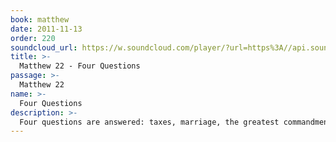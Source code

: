 ```yaml
---
book: matthew
date: 2011-11-13
order: 220
soundcloud_url: https://w.soundcloud.com/player/?url=https%3A//api.soundcloud.com/tracks/
title: >-
  Matthew 22 - Four Questions
passage: >-
  Matthew 22
name: >-
  Four Questions
description: >-
  Four questions are answered: taxes, marriage, the greatest commandment and the Sonship of the Messiah.
---
```


